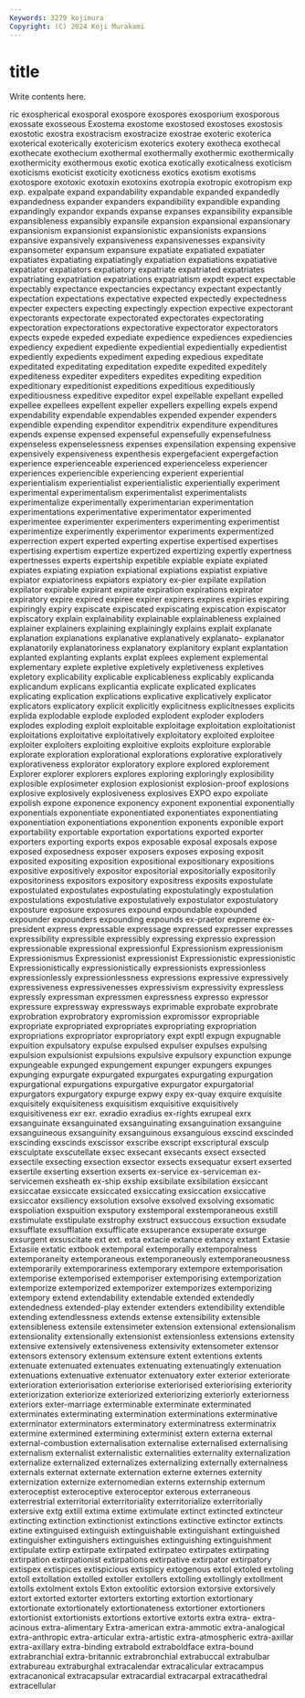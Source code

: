 ```yaml
---
Keywords: 3279 kojimura
Copyright: (C) 2024 Koji Murakami
---
```


# title

Write contents here.



ric exospherical exosporal exospore exospores exosporium exosporous
exossate exosseous Exostema exostome exostosed exostoses exostosis exostotic exostra exostracism
exostracize exostrae exoteric exoterica exoterical exoterically exotericism exoterics exotery exotheca
exothecal exothecate exothecium exothermal exothermally exothermic exothermically exothermicity exothermous exotic
exotica exotically exoticalness exoticism exoticisms exoticist exoticity exoticness exotics exotism
exotisms exotospore exotoxic exotoxin exotoxins exotropia exotropic exotropism exp exp.
expalpate expand expandability expandable expanded expandedly expandedness expander expanders expandibility
expandible expanding expandingly expandor expands expanse expanses expansibility expansible expansibleness
expansibly expansile expansion expansional expansionary expansionism expansionist expansionistic expansionists expansions
expansive expansively expansiveness expansivenesses expansivity expansometer expansum expansure expatiate expatiated
expatiater expatiates expatiating expatiatingly expatiation expatiations expatiative expatiator expatiators expatiatory
expatriate expatriated expatriates expatriating expatriation expatriations expatriatism expdt expect expectable
expectably expectance expectancies expectancy expectant expectantly expectation expectations expectative expected
expectedly expectedness expecter expecters expecting expectingly expection expective expectorant expectorants
expectorate expectorated expectorates expectorating expectoration expectorations expectorative expectorator expectorators expects
expede expeded expediate expedience expediences expediencies expediency expedient expediente expediential
expedientially expedientist expediently expedients expediment expeding expedious expeditate expeditated expeditating
expeditation expedite expedited expeditely expediteness expediter expediters expedites expediting expedition
expeditionary expeditionist expeditions expeditious expeditiously expeditiousness expeditive expeditor expel expellable
expellant expelled expellee expellees expellent expeller expellers expelling expels expend
expendability expendable expendables expended expender expenders expendible expending expenditor expenditrix
expenditure expenditures expends expense expensed expenseful expensefully expensefulness expenseless expenselessness
expenses expensilation expensing expensive expensively expensiveness expenthesis expergefacient expergefaction experience
experienceable experienced experienceless experiencer experiences experiencible experiencing experient experiential experientialism
experientialist experientialistic experientially experiment experimental experimentalism experimentalist experimentalists experimentalize experimentally
experimentarian experimentation experimentations experimentative experimentator experimented experimentee experimenter experimenters experimenting
experimentist experimentize experimently experimentor experiments expermentized experrection expert experted experting
expertise expertised expertises expertising expertism expertize expertized expertizing expertly expertness
expertnesses experts expertship expetible expiable expiate expiated expiates expiating expiation
expiational expiations expiatist expiative expiator expiatoriness expiators expiatory ex-pier expilate
expilation expilator expirable expirant expirate expiration expirations expirator expiratory expire
expired expiree expirer expirers expires expiries expiring expiringly expiry expiscate
expiscated expiscating expiscation expiscator expiscatory explain explainability explainable explainableness explained
explainer explainers explaining explainingly explains explait explanate explanation explanations explanative
explanatively explanato- explanator explanatorily explanatoriness explanatory explanitory explant explantation explanted
explanting explants explat explees explement explemental explementary explete expletive expletively
expletiveness expletives expletory explicability explicable explicableness explicably explicanda explicandum explicans
explicantia explicate explicated explicates explicating explication explications explicative explicatively explicator
explicators explicatory explicit explicitly explicitness explicitnesses explicits explida explodable explode
exploded explodent exploder exploders explodes exploding exploit exploitable exploitage exploitation
exploitationist exploitations exploitative exploitatively exploitatory exploited exploitee exploiter exploiters exploiting
exploitive exploits exploiture explorable explorate exploration explorational explorations explorative exploratively
explorativeness explorator exploratory explore explored explorement Explorer explorer explorers explores
exploring exploringly explosibility explosible explosimeter explosion explosionist explosion-proof explosions explosive
explosively explosiveness explosives EXPO expo expoliate expolish expone exponence exponency
exponent exponential exponentially exponentials exponentiate exponentiated exponentiates exponentiating exponentiation exponentiations
exponention exponents exponible export exportability exportable exportation exportations exported exporter
exporters exporting exports expos exposable exposal exposals expose exposed exposedness
exposer exposers exposes exposing exposit exposited expositing exposition expositional expositionary
expositions expositive expositively expositor expositorial expositorially expositorily expositoriness expositors expository
expositress exposits expostulate expostulated expostulates expostulating expostulatingly expostulation expostulations expostulative
expostulatively expostulator expostulatory exposture exposure exposures expound expoundable expounded expounder
expounders expounding expounds ex-praetor expreme ex-president express expressable expressage expressed
expresser expresses expressibility expressible expressibly expressing expressio expression expressionable expressional
expressionful Expressionism expressionism Expressionismus Expressionist expressionist Expressionistic expressionistic Expressionistically expressionistically
expressionists expressionless expressionlessly expressionlessness expressions expressive expressively expressiveness expressivenesses expressivism
expressivity expressless expressly expressman expressmen expressness expresso expressor expressure expressway
expressways exprimable exprobate exprobrate exprobration exprobratory expromission expromissor expropriable expropriate
expropriated expropriates expropriating expropriation expropriations expropriator expropriatory expt exptl expugn
expugnable expuition expulsatory expulse expulsed expulser expulses expulsing expulsion expulsionist
expulsions expulsive expulsory expunction expunge expungeable expunged expungement expunger expungers
expunges expunging expurgate expurgated expurgates expurgating expurgation expurgational expurgations expurgative
expurgator expurgatorial expurgators expurgatory expurge expwy expy ex-quay exquire exquisite
exquisitely exquisiteness exquisitism exquisitive exquisitively exquisitiveness exr exr. exradio exradius
ex-rights exrupeal exrx exsanguinate exsanguinated exsanguinating exsanguination exsanguine exsanguineous exsanguinity
exsanguinous exsanguious exscind exscinded exscinding exscinds exscissor exscribe exscript exscriptural
exsculp exsculptate exscutellate exsec exsecant exsecants exsect exsected exsectile exsecting
exsection exsector exsects exsequatur exsert exserted exsertile exserting exsertion exserts
ex-service ex-serviceman ex-servicemen exsheath ex-ship exship exsibilate exsibilation exsiccant exsiccatae
exsiccate exsiccated exsiccating exsiccation exsiccative exsiccator exsiliency exsolution exsolve exsolved
exsolving exsomatic exspoliation exspuition exsputory exstemporal exstemporaneous exstill exstimulate exstipulate
exstrophy exstruct exsuccous exsuction exsudate exsufflate exsufflation exsufflicate exsuperance exsuperate
exsurge exsurgent exsuscitate ext ext. exta extacie extance extancy extant
Extasie Extasiie extatic extbook extemporal extemporally extemporalness extemporaneity extemporaneous extemporaneously
extemporaneousness extemporarily extemporariness extemporary extempore extemporisation extemporise extemporised extemporiser extemporising
extemporization extemporize extemporized extemporizer extemporizes extemporizing extempory extend extendability extendable
extended extendedly extendedness extended-play extender extenders extendibility extendible extending extendlessness
extends extense extensibility extensible extensibleness extensile extensimeter extension extensional extensionalism
extensionality extensionally extensionist extensionless extensions extensity extensive extensively extensiveness extensivity
extensometer extensor extensors extensory extensum extensure extent extentions extents extenuate
extenuated extenuates extenuating extenuatingly extenuation extenuations extenuative extenuator extenuatory exter
exterior exteriorate exterioration exteriorisation exteriorise exteriorised exteriorising exteriority exteriorization exteriorize
exteriorized exteriorizing exteriorly exteriorness exteriors exter-marriage exterminable exterminate exterminated exterminates
exterminating extermination exterminations exterminative exterminator exterminators exterminatory exterminatress exterminatrix extermine
extermined extermining exterminist extern externa external external-combustion externalisation externalise externalised
externalising externalism externalist externalistic externalities externality externalization externalize externalized externalizes
externalizing externally externalness externals externat externate externation externe externes externity
externization externize externomedian externs externship externum exteroceptist exteroceptive exteroceptor exterous
exterraneous exterrestrial exterritorial exterritoriality exterritorialize exterritorially extersive extg extill extima
extime extimulate extinct extincted extincteur extincting extinction extinctionist extinctions extinctive
extinctor extincts extine extinguised extinguish extinguishable extinguishant extinguished extinguisher extinguishers
extinguishes extinguishing extinguishment extipulate extirp extirpate extirpated extirpateo extirpates extirpating
extirpation extirpationist extirpations extirpative extirpator extirpatory extispex extispices extispicious extispicy
extogenous extol extoled extoling extoll extollation extolled extoller extollers extolling
extollingly extollment extolls extolment extols Exton extoolitic extorsion extorsive extorsively
extort extorted extorter extorters extorting extortion extortionary extortionate extortionately extortionateness
extortioner extortioners extortionist extortionists extortions extortive extorts extra extra- extra-acinous
extra-alimentary Extra-american extra-ammotic extra-analogical extra-anthropic extra-articular extra-artistic extra-atmospheric extra-axillar extra-axillary
extra-binding extrabold extraboldface extra-bound extrabranchial extra-britannic extrabronchial extrabuccal extrabulbar extrabureau
extraburghal extracalendar extracalicular extracampus extracanonical extracapsular extracardial extracarpal extracathedral extracellular
